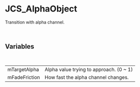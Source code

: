 <!--
   - $File: JCS_AlphaObject.html $
   - $Date: 2018-10-01 20:29:49 $
   - $Revision: $
   - $Creator: Jen-Chieh Shen $
   - $Notice: See LICENSE.txt for modification and distribution information
   -                   Copyright © 2018 by Shen, Jen-Chieh $
-->


<div id="content-header">
  <h1>JCS_AlphaObject</h1>
</div>

<p>
  Transition with alpha channel.
</p>


<br/>
<h2>Variables</h2>
<br/>

<table>
  <tr>
    <td>mTargetAlpha</td>
    <td>Alpha value trying to approach. (0 ~ 1)</td>
  </tr>
  <tr>
    <td>mFadeFriction</td>
    <td>How fast the alpha channel changes.</td>
  </tr>
</table>
